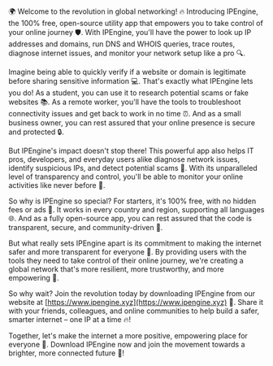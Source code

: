 🌍 Welcome to the revolution in global networking! 🔥 Introducing IPEngine, the 100% free, open-source utility app that empowers you to take control of your online journey 🛡️. With IPEngine, you'll have the power to look up IP addresses and domains, run DNS and WHOIS queries, trace routes, diagnose internet issues, and monitor your network setup like a pro 🔍.

Imagine being able to quickly verify if a website or domain is legitimate before sharing sensitive information 💻. That's exactly what IPEngine lets you do! As a student, you can use it to research potential scams or fake websites 📚. As a remote worker, you'll have the tools to troubleshoot connectivity issues and get back to work in no time ⏰. And as a small business owner, you can rest assured that your online presence is secure and protected 🔒.

But IPEngine's impact doesn't stop there! This powerful app also helps IT pros, developers, and everyday users alike diagnose network issues, identify suspicious IPs, and detect potential scams 🚨. With its unparalleled level of transparency and control, you'll be able to monitor your online activities like never before 🔎.

So why is IPEngine so special? For starters, it's 100% free, with no hidden fees or ads 💸. It works in every country and region, supporting all languages 🌐. And as a fully open-source app, you can rest assured that the code is transparent, secure, and community-driven 👥.

But what really sets IPEngine apart is its commitment to making the internet safer and more transparent for everyone 🚀. By providing users with the tools they need to take control of their online journey, we're creating a global network that's more resilient, more trustworthy, and more empowering 💪.

So why wait? Join the revolution today by downloading IPEngine from our website at [https://www.ipengine.xyz](https://www.ipengine.xyz) 📲. Share it with your friends, colleagues, and online communities to help build a safer, smarter internet – one IP at a time 🔥!

Together, let's make the internet a more positive, empowering place for everyone 🌈. Download IPEngine now and join the movement towards a brighter, more connected future 🚀!